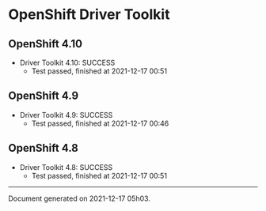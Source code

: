 
OpenShift Driver Toolkit
========================

OpenShift 4.10
--------------



* Driver Toolkit 4.10: SUCCESS
  - Test passed, finished at 2021-12-17 00:51

OpenShift 4.9
-------------



* Driver Toolkit 4.9: SUCCESS
  - Test passed, finished at 2021-12-17 00:46

OpenShift 4.8
-------------



* Driver Toolkit 4.8: SUCCESS
  - Test passed, finished at 2021-12-17 00:51

---
Document generated on 2021-12-17 05h03.
